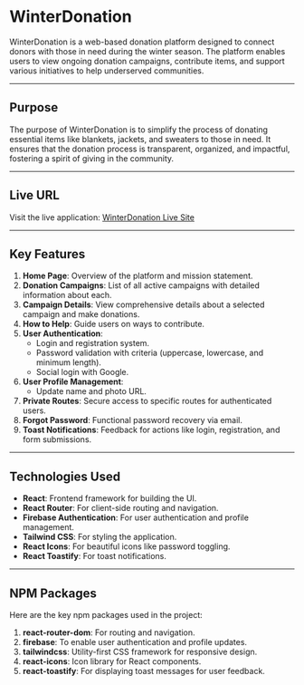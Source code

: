 # WinterDonation

WinterDonation is a web-based donation platform designed to connect donors with those in need during the winter season. The platform enables users to view ongoing donation campaigns, contribute items, and support various initiatives to help underserved communities.

---

## Purpose
The purpose of WinterDonation is to simplify the process of donating essential items like blankets, jackets, and sweaters to those in need. It ensures that the donation process is transparent, organized, and impactful, fostering a spirit of giving in the community.

---

## Live URL
Visit the live application: [WinterDonation Live Site](https://winter-cloth-donation-a946e.firebaseapp.com/)

---

## Key Features
1. **Home Page**: Overview of the platform and mission statement.
2. **Donation Campaigns**: List of all active campaigns with detailed information about each.
3. **Campaign Details**: View comprehensive details about a selected campaign and make donations.
4. **How to Help**: Guide users on ways to contribute.
5. **User Authentication**:  
   - Login and registration system.
   - Password validation with criteria (uppercase, lowercase, and minimum length).
   - Social login with Google.
6. **User Profile Management**:  
   - Update name and photo URL.  
7. **Private Routes**: Secure access to specific routes for authenticated users.
8. **Forgot Password**: Functional password recovery via email.
9. **Toast Notifications**: Feedback for actions like login, registration, and form submissions.

---

## Technologies Used
- **React**: Frontend framework for building the UI.
- **React Router**: For client-side routing and navigation.
- **Firebase Authentication**: For user authentication and profile management.
- **Tailwind CSS**: For styling the application.
- **React Icons**: For beautiful icons like password toggling.
- **React Toastify**: For toast notifications.

---

## NPM Packages
Here are the key npm packages used in the project:
1. **react-router-dom**: For routing and navigation.
2. **firebase**: To enable user authentication and profile updates.
3. **tailwindcss**: Utility-first CSS framework for responsive design.
4. **react-icons**: Icon library for React components.
5. **react-toastify**: For displaying toast messages for user feedback.